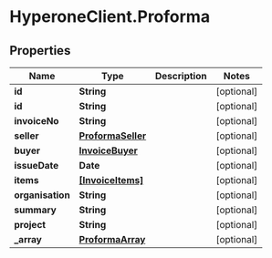 # HyperoneClient.Proforma

## Properties

Name | Type | Description | Notes
------------ | ------------- | ------------- | -------------
**id** | **String** |  | [optional] 
**id** | **String** |  | [optional] 
**invoiceNo** | **String** |  | [optional] 
**seller** | [**ProformaSeller**](ProformaSeller.md) |  | [optional] 
**buyer** | [**InvoiceBuyer**](InvoiceBuyer.md) |  | [optional] 
**issueDate** | **Date** |  | [optional] 
**items** | [**[InvoiceItems]**](InvoiceItems.md) |  | [optional] 
**organisation** | **String** |  | [optional] 
**summary** | **String** |  | [optional] 
**project** | **String** |  | [optional] 
**_array** | [**ProformaArray**](ProformaArray.md) |  | [optional] 


